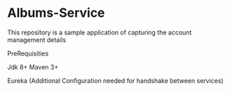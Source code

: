 # Albums-Service

This repository is a sample application of capturing the account management details

PreRequisities

Jdk 8+
Maven 3+

Eureka (Additional Configuration needed for handshake between services)
